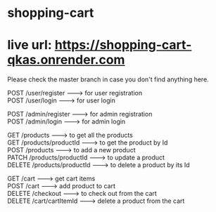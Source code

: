 # shopping-cart

# live url: https://shopping-cart-qkas.onrender.com

Please check the master branch in case you don't find anything here.

POST  /user/register  ---> for user registration <br /> 
POST  /user/login  ---> for user login <br /> 


POST  /admin/register  ---> for admin registration <br /> 
POST  /admin/login  ---> for admin login <br /> 

GET     /products   ---> to get all the products <br /> 
GET     /products/productId  ---> to get the product by Id <br /> 
POST    /products   ---> to add a new product <br /> 
PATCH   /products/productId   ---> to update a product <br /> 
DELETE  /products/productId  ---> to delete a product by its Id <br /> 

GET   /cart   ---> get cart items <br /> 
POST  /cart   ---> add product to cart <br /> 
DELETE /checkout  ---> to check out from the cart <br /> 
DELETE /cart/cartItemId  ---> delete a product from the cart
